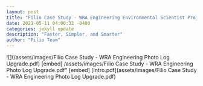 ```yaml
---
layout: post
title: "Filio Case Study - WRA Engineering Environmental Scientist Project"
date: 2021-05-11 04:00:32 -0400
categories: jekyll update
description: "Faster, Simpler, and Smarter"
author: "Filio Team"
---
```


![](/assets/images/Filio Case Study - WRA Engineering Photo Log Upgrade.pdf)
[embed] /assets/images/Filio Case Study - WRA Engineering Photo Log Upgrade.pdf" [embed]
[Intro.pdf](assets/images/Filio Case Study - WRA Engineering Photo Log Upgrade.pdf)

